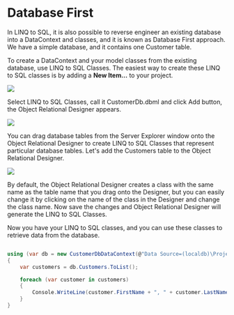 # Database First

In LINQ to SQL, it is also possible to reverse engineer an existing database into a DataContext and classes, and it is known as Database First approach. We have a simple database, and it contains one Customer table.

To create a DataContext and your model classes from the existing database, use LINQ to SQL Classes. The easiest way to create these LINQ to SQL classes is by adding a **New Item...** to your project.

<img src="{{ site.github.url }}/images/database-first.png">

Select LINQ to SQL Classes, call it CustomerDb.dbml and click Add button, the Object Relational Designer appears. 

<img src="{{ site.github.url }}/images/database-first1.png">

You can drag database tables from the Server Explorer window onto the Object Relational Designer to create LINQ to SQL Classes that represent particular database tables. Let's add the Customers table to the Object Relational Designer.

<img src="{{ site.github.url }}/images/database-first2.png">

By default, the Object Relational Designer creates a class with the same name as the table name that you drag onto the Designer, but you can easily change it by clicking on the name of the class in the Designer and change the class name. Now save the changes and Object Relational Designer will generate the LINQ to SQL Classes.

Now you have your LINQ to SQL classes, and you can use these classes to retrieve data from the database.

```csharp

using (var db = new CustomerDbDataContext(@"Data Source=(localdb)\ProjectsV13;Initial Catalog=CustomerContextDB;"))
{
    var customers = db.Customers.ToList();

    foreach (var customer in customers)
    {
        Console.WriteLine(customer.FirstName + ", " + customer.LastName);
    }
}
```